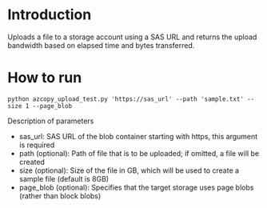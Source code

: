 # Introduction 

Uploads a file to a storage account using a SAS URL and returns the upload bandwidth based on elapsed time and bytes transferred.

# How to run

```
python azcopy_upload_test.py 'https://sas_url' --path 'sample.txt' --size 1 --page_blob
````

Description of parameters
* sas_url: SAS URL of the blob container starting with https, this argument is required
* path (optional): Path of file that is to be uploaded; if omitted, a file will be created
* size (optional): Size of the file in GB, which will be used to create a sample file (default is 8GB)
* page_blob (optional): Specifies that the target storage uses page blobs (rather than block blobs)
